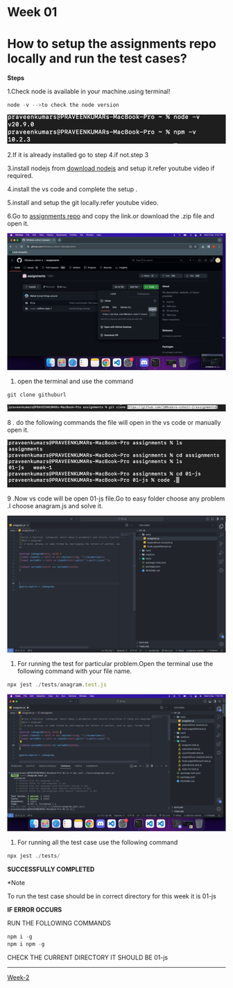 # Week 01

# How to setup the assignments repo locally and run the test cases?

**Steps**

1.Check node is available in your machine.using terminal!

```jsx
node -v -->to check the node version
```

![Screenshot 2023-12-06 at 6.44.09 PM.png](Week-01/Screenshot_2023-12-06_at_6.44.09_PM.png)

2.If it is already installed go to step 4.if not.step 3

3.install nodejs from [download nodejs](https://nodejs.org/en) and setup it.refer youtube video if required.

4.install the vs code and complete the setup .

5.install and setup the git locally.refer youtube video. 

6.Go to [assignments repo](https://github.com/100xdevs-cohort-2/assignments) and copy the link.or download the .zip file and open it.

![Screenshot 2023-12-06 at 6.52.07 PM.png](Week-01/Screenshot_2023-12-06_at_6.52.07_PM.png)

1. open the terminal and use the command 

```jsx
git clone githuburl
```

![Screenshot 2023-12-06 at 6.58.58 PM.png](Week-01/Screenshot_2023-12-06_at_6.58.58_PM.png)

8 . do the following commands the file will open in the vs code or manually open it.

 

![Screenshot 2023-12-06 at 7.01.02 PM.png](Week-01/Screenshot_2023-12-06_at_7.01.02_PM.png)

9 .Now vs code will be open 01-js file.Go to easy folder choose any problem .I choose anagram.js and solve it.

![Screenshot 2023-12-06 at 7.49.10 PM.png](Week-01/Screenshot_2023-12-06_at_7.49.10_PM.png)

1. For running the test for particular problem.Open the terminal use the following command with your file name.

```jsx
npx jest ./tests/anagram.test.js
```

![Screenshot 2023-12-06 at 7.53.48 PM.png](Week-01/Screenshot_2023-12-06_at_7.53.48_PM.png)

1. For running all the test case use the following command

```jsx
npx jest ./tests/
```

**SUCCESSFULLY COMPLETED**

*Note 

To run the test case should be in correct directory for this week it is 01-js

**IF ERROR OCCURS**

RUN THE FOLLOWING COMMANDS

```jsx
npm i -g
npm i npm -g
```

CHECK THE CURRENT DIRECTORY IT SHOULD BE 01-js

---

[Week-2](./Week-02.md)
